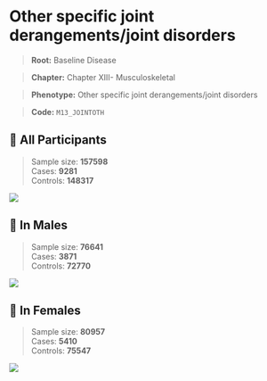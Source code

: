 # Other specific joint derangements/joint disorders

> **Root:** Baseline Disease  

> **Chapter:** Chapter XIII- Musculoskeletal  

> **Phenotype:** Other specific joint derangements/joint disorders  

> **Code:** `M13_JOINTOTH`

## 🧪 All Participants  
> Sample size: **157598**  
> Cases: **9281**  
> Controls: **148317**
<img src="/Disease/Figures/ALL/Incidence/M13_JOINTOTH.png"/>
<CsvTable src="/Disease_Data/ALL/Incidence/COX_M13_JOINTOTH.csv" label="🔍 View full results" />

## 👨 In Males  
> Sample size: **76641**  
> Cases: **3871**  
> Controls: **72770**
<img src="/Disease/Figures/Male/Incidence/M13_JOINTOTH.png"/>
<CsvTable src="/Disease_Data/Male/Incidence/COX_M13_JOINTOTH.csv" label="🔍 View full results" />

## 👩 In Females  
> Sample size: **80957**  
> Cases: **5410**  
> Controls: **75547**
<img src="/Disease/Figures/Female/Incidence/M13_JOINTOTH.png"/>
<CsvTable src="/Disease_Data/Female/Incidence/COX_M13_JOINTOTH.csv" label="🔍 View full results" />
